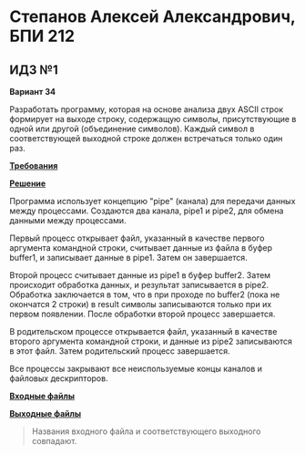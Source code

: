 # Степанов Алексей Александрович, БПИ 212
## ИДЗ №1

**Вариант 34**

Разработать программу, которая на основе анализа двух ASCII строк формирует на выходе строку,
содержащую символы, присутствующие в одной или другой (объединение символов).
Каждый символ в соответствующей выходной строке должен встречаться только один раз.

[**Требования**](requirements.md)

[**Решение**](main.c)

Программа использует концепцию "pipe" (канала) для передачи данных между процессами. Создаются два канала, pipe1 и pipe2, для обмена данными между процессами.

Первый процесс открывает файл, указанный в качестве первого аргумента командной строки, считывает данные из файла в буфер buffer1, и записывает данные в pipe1. Затем он завершается.

Второй процесс считывает данные из pipe1 в буфер buffer2. Затем происходит обработка данных, и результат записывается в pipe2. Обработка заключается в том, что в при проходе по buffer2 (пока не окончатся 2 строки) в result символы записываются только при их первом появлении. После обработки второй процесс завершается.

В родительском процессе открывается файл, указанный в качестве второго аргумента командной строки, и данные из pipe2 записываются в этот файл. Затем родительский процесс завершается.

Все процессы закрывают все неиспользуемые концы каналов и файловых дескрипторов.

[**Входные файлы**](../texts/)

[**Выходные файлы**](results)

> Названия входного файла и соответствующего выходного совпадают.